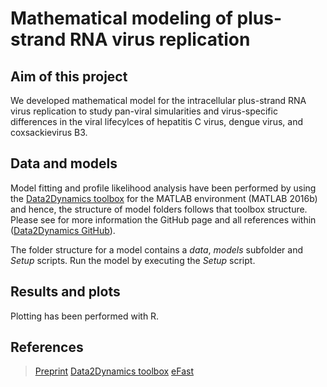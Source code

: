 # Mathematical modeling of plus-strand RNA virus replication

## Aim of this project
We developed mathematical model for the intracellular plus-strand RNA virus replication to study pan-viral simularities and virus-specific differences in the viral lifecylces of hepatitis C virus, dengue virus, and coxsackievirus B3.  

## Data and models

Model fitting and profile likelihood analysis have been performed by using the [Data2Dynamics toolbox]( https://academic.oup.com/bioinformatics/article/31/21/3558/195191) for the MATLAB environment (MATLAB 2016b) and hence, the structure of model folders follows that toolbox structure. Please see for more information the GitHub page and all references within ([Data2Dynamics GitHub](https://github.com/Data2Dynamics/d2d)).

The folder structure for a model contains a *data*, *models* subfolder and *Setup* scripts. Run the model by executing the *Setup* script. 

## Results and plots
Plotting has been performed with R.

## References
> [Preprint](https://www.biorxiv.org/content/10.1101/2022.07.25.501353v1.abstract)
> [Data2Dynamics toolbox]( https://academic.oup.com/bioinformatics/article/31/21/3558/195191)
> [eFast]( https://www.sciencedirect.com/science/article/abs/pii/S0022519308001896?via%3Dihub)
